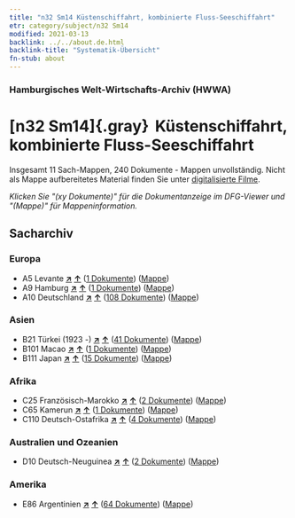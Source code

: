 ```yaml
---
title: "n32 Sm14 Küstenschiffahrt, kombinierte Fluss-Seeschiffahrt"
etr: category/subject/n32 Sm14
modified: 2021-03-13
backlink: ../../about.de.html
backlink-title: "Systematik-Übersicht"
fn-stub: about
---
```


### Hamburgisches Welt-Wirtschafts-Archiv (HWWA)
# [n32 Sm14]{.gray}&#8201; Küstenschiffahrt, kombinierte Fluss-Seeschiffahrt&#160; 




Insgesamt 11 Sach-Mappen, 240 Dokumente - Mappen unvollständig.
Nicht als Mappe aufbereitetes Material finden Sie unter [digitalisierte Filme](/film/h1_sh).

_Klicken Sie "(xy Dokumente)" für die Dokumentanzeige im DFG-Viewer und "(Mappe)" für Mappeninformation._

## Sacharchiv




### Europa

- A5 Levante [**&nearr;**](../../../geo/i/140898/about.de.html "Levante (alle Mappen)") [**&uarr;**](../../../geo/about.de.html#A5 "Ländersystematik") (<a href="https://pm20.zbw.eu/dfgview/sh/140898,145585" title="über: Levante : Küstenschiffahrt, kombinierte Fluss-Seeschiffahrt" target="_blank">1 Dokumente</a>) ([Mappe](../../../../folder/sh/1408xx/140898/1455xx/145585/about.de.html))
- A9 Hamburg [**&nearr;**](../../../geo/i/140905/about.de.html "Hamburg (alle Mappen)") [**&uarr;**](../../../geo/about.de.html#A9 "Ländersystematik") (<a href="https://pm20.zbw.eu/dfgview/sh/140905,145585" title="über: Hamburg : Küstenschiffahrt, kombinierte Fluss-Seeschiffahrt" target="_blank">1 Dokumente</a>) ([Mappe](../../../../folder/sh/1409xx/140905/1455xx/145585/about.de.html))
- A10 Deutschland [**&nearr;**](../../../geo/i/126128/about.de.html "Deutschland (alle Mappen)") [**&uarr;**](../../../geo/about.de.html#A10 "Ländersystematik") (<a href="https://pm20.zbw.eu/dfgview/sh/126128,145585" title="über: Deutschland : Küstenschiffahrt, kombinierte Fluss-Seeschiffahrt" target="_blank">108 Dokumente</a>) ([Mappe](../../../../folder/sh/1261xx/126128/1455xx/145585/about.de.html))

### Asien

- B21 Türkei (1923 -) [**&nearr;**](../../../geo/i/141111/about.de.html "Türkei (1923 -) (alle Mappen)") [**&uarr;**](../../../geo/about.de.html#B21 "Ländersystematik") (<a href="https://pm20.zbw.eu/dfgview/sh/141111,145585" title="über: Türkei (1923 -) : Küstenschiffahrt, kombinierte Fluss-Seeschiffahrt" target="_blank">41 Dokumente</a>) ([Mappe](../../../../folder/sh/1411xx/141111/1455xx/145585/about.de.html))
- B101 Macao [**&nearr;**](../../../geo/i/141267/about.de.html "Macao (alle Mappen)") [**&uarr;**](../../../geo/about.de.html#B101 "Ländersystematik") (<a href="https://pm20.zbw.eu/dfgview/sh/141267,145585" title="über: Macao : Küstenschiffahrt, kombinierte Fluss-Seeschiffahrt" target="_blank">1 Dokumente</a>) ([Mappe](../../../../folder/sh/1412xx/141267/1455xx/145585/about.de.html))
- B111 Japan [**&nearr;**](../../../geo/i/141272/about.de.html "Japan (alle Mappen)") [**&uarr;**](../../../geo/about.de.html#B111 "Ländersystematik") (<a href="https://pm20.zbw.eu/dfgview/sh/141272,145585" title="über: Japan : Küstenschiffahrt, kombinierte Fluss-Seeschiffahrt" target="_blank">15 Dokumente</a>) ([Mappe](../../../../folder/sh/1412xx/141272/1455xx/145585/about.de.html))

### Afrika

- C25 Französisch-Marokko [**&nearr;**](../../../geo/i/141358/about.de.html "Französisch-Marokko (alle Mappen)") [**&uarr;**](../../../geo/about.de.html#C25 "Ländersystematik") (<a href="https://pm20.zbw.eu/dfgview/sh/141358,145585" title="über: Französisch-Marokko : Küstenschiffahrt, kombinierte Fluss-Seeschiffahrt" target="_blank">2 Dokumente</a>) ([Mappe](../../../../folder/sh/1413xx/141358/1455xx/145585/about.de.html))
- C65 Kamerun [**&nearr;**](../../../geo/i/141410/about.de.html "Kamerun (alle Mappen)") [**&uarr;**](../../../geo/about.de.html#C65 "Ländersystematik") (<a href="https://pm20.zbw.eu/dfgview/sh/141410,145585" title="über: Kamerun : Küstenschiffahrt, kombinierte Fluss-Seeschiffahrt" target="_blank">1 Dokumente</a>) ([Mappe](../../../../folder/sh/1414xx/141410/1455xx/145585/about.de.html))
- C110 Deutsch-Ostafrika [**&nearr;**](../../../geo/i/141471/about.de.html "Deutsch-Ostafrika (alle Mappen)") [**&uarr;**](../../../geo/about.de.html#C110 "Ländersystematik") (<a href="https://pm20.zbw.eu/dfgview/sh/141471,145585" title="über: Deutsch-Ostafrika : Küstenschiffahrt, kombinierte Fluss-Seeschiffahrt" target="_blank">4 Dokumente</a>) ([Mappe](../../../../folder/sh/1414xx/141471/1455xx/145585/about.de.html))

### Australien und Ozeanien

- D10 Deutsch-Neuguinea [**&nearr;**](../../../geo/i/141601/about.de.html "Deutsch-Neuguinea (alle Mappen)") [**&uarr;**](../../../geo/about.de.html#D10 "Ländersystematik") (<a href="https://pm20.zbw.eu/dfgview/sh/141601,145585" title="über: Deutsch-Neuguinea : Küstenschiffahrt, kombinierte Fluss-Seeschiffahrt" target="_blank">2 Dokumente</a>) ([Mappe](../../../../folder/sh/1416xx/141601/1455xx/145585/about.de.html))

### Amerika

- E86 Argentinien [**&nearr;**](../../../geo/i/141692/about.de.html "Argentinien (alle Mappen)") [**&uarr;**](../../../geo/about.de.html#E86 "Ländersystematik") (<a href="https://pm20.zbw.eu/dfgview/sh/141692,145585" title="über: Argentinien : Küstenschiffahrt, kombinierte Fluss-Seeschiffahrt" target="_blank">64 Dokumente</a>) ([Mappe](../../../../folder/sh/1416xx/141692/1455xx/145585/about.de.html))


